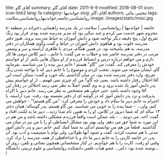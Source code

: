 title: آقای گاو
summary: آقای گاو
date: 2011-8-9
modified: 2018-08-01
icon:  icon-link2
lang: fa
category: خواندنیها
slug: آقای-گاو
authors: مجتبی بنائی
tags: روانشناسی,جامعه,خواندنیها,روانشناسی,سلامت
image: /images/static/misc.jpg

s: جامعه | خواندنیها | روانشناسی | سلامت در یك مدرسه راهنمایی دخترانه در منطقه محروم شهر خدمت می كردم و چند سالی بود كه مدیر مدرسه شده بودم.    قرار بود زنگ تفریح اول، پنج دقیقه دیگر نواخته شود و دانش آموزان به حیاط مدرسه بروند.    هنوز دفتر مدرسه خلوت بود و هیاهوی دانش آموزان در حیاط و گفت وگوی همكاران در دفتر مدرسه، به هم نیامیخته بود.    در همین هنگام، مردی با ظاهری آراسته و سر و وضعی مرتب در دفتر مدرسه حاضر شد و خطاب به من گفت:    با خانم... دبیر كلاس دومی ها كار دارم و می خواهم درباره درس و انضباط فرزندم از او سؤال هایی بكنم.    از او خواستم خودش را معرفی كند. گفت:  من "گاو" هستم ! خانم دبیر بنده را می شناسند. بفرمایید گاو، ایشان متوجه می شوند.    تعجب كردم و موضوع را با خانم دبیر كه با نواخته شدن زنگ تفریح، وارد دفتر مدرسه شده بود، در میان گذاشتم.    یكه خورد و گفت: ممكن است این آقا اختلال رفتار داشته باشد. یعنی چه گاو؟ من كه چیزی نمی فهمم...    از او خواستم پیش پدر دانش آموز یاد شده برود و به وی گفتم:    اصلاً به نظر نمی رسد اختلالی در رفتار این آقا وجود داشته باشد. حتی خیلی هم متشخص به نظر می رسد.    خانم دبیر با اكراه پذیرفت و نزد پدر دانش آموز كه در گوشه ای از دفتر نشسته بود، رفت.  مرد آراسته، با احترام به خانم دبیر ما سلام داد و خودش را معرفی كرد: "من گاو هستم!"  - خواهش می كنم، ولی...  - شما بنده را به خوبی می شناسید.    من گاو هستم، پدر گوساله؛ همان دختر ۱۳ ساله ای كه شما دیروز در كلاس، او را به همین نام صدا زدید...    دبیر ما به لكنت افتاد و گفت: آخه، می دونید…    - بله، ممكن است واقعاً فرزندم مشكلی داشته باشد و من هم در این مورد به شما حق می دهم.  ولی بهتر بود مشكل انضباطی او را با من نیز در میان می گذاشتید.    قطعاً من هم می توانستم اندكی به شما كمك كنم.    خانم دبیر و پدر دانش آموز مدتی با هم صحبت كردند.    گفت و شنود آنها طولانی، ولی توأم با صمیمیت و ادب بود. آن پدر، در خاتمه كارتی را به خانم دبیر ما داد و با خداحافظی از همه، مدرسه را ترك كرد.    وقتی او رفت، كارت را با هم خواندیم.    در كنار مشخصاتی همچون نشانی و تلفن، روی آن نوشته شده بود:     دكتر... عضو هیأت علمی دانشكده روانشناسی و علوم تربیتی دانشگاه... !